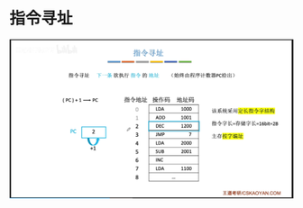 


# 指令寻址

![输入图片说明](/imgs/2025-08-11/vuwkbnc0pIMG2xUP.png)
<!--stackedit_data:
eyJoaXN0b3J5IjpbLTE1MjQ2MzkyNzksLTM0NDc2NjYxOSw0ND
A5MDU2MTldfQ==
-->